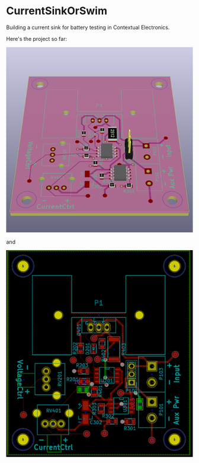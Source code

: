 # CurrentSinkOrSwim
Building a current sink for battery testing in Contextual Electronics.

Here's the project so far:

![title](IMAGES/CurrentSinkOrSwim.png)

and

![title](IMAGES/pcb.png)

